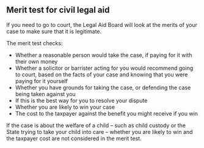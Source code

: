 ##  Merit test for civil legal aid

If you need to go to court, the Legal Aid Board will look at the merits of
your case to make sure that it is legitimate.

The merit test checks:

  * Whether a reasonable person would take the case, if paying for it with their own money 
  * Whether a solicitor or barrister acting for you would recommend going to court, based on the facts of your case and knowing that you were paying for it yourself 
  * Whether you have grounds for taking the case, or defending the case being taken against you 
  * If this is the best way for you to resolve your dispute 
  * Whether you are likely to win your case 
  * The cost to the taxpayer against the benefit you might receive if you win 

If the case is about the welfare of a child – such as child custody or the
State trying to take your child into care – whether you are likely to win and
the taxpayer cost are not considered in the merit test.
